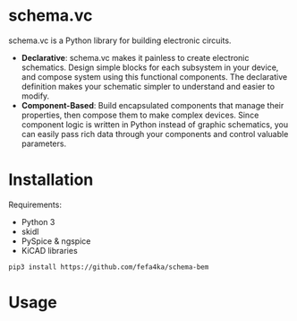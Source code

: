 # schema.vc

schema.vc is a Python library for building electronic circuits.

* **Declarative**: schema.vc makes it painless to create electronic schematics. Design simple blocks for each subsystem in your device, and compose system using this functional components. The declarative definition makes your schematic simpler to understand and easier to modify.
* **Component-Based**: Build encapsulated components that manage their properties, then compose them to make complex devices. Since component logic is written in Python instead of graphic schematics, you can easily pass rich data through your components and control valuable parameters.

# Installation
Requirements:
* Python 3
* skidl
* PySpice & ngspice
* KiCAD libraries

``
pip3 install https://github.com/fefa4ka/schema-bem
``

# Usage 
